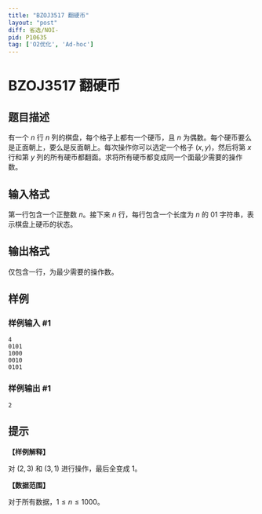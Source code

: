 ```yaml
---
title: "BZOJ3517 翻硬币"
layout: "post"
diff: 省选/NOI-
pid: P10635
tag: ['O2优化', 'Ad-hoc']
---
```

# BZOJ3517 翻硬币
## 题目描述

有一个 $n$ 行 $n$ 列的棋盘，每个格子上都有一个硬币，且 $n$ 为偶数。每个硬币要么是正面朝上，要么是反面朝上。每次操作你可以选定一个格子 $(x,y)$，然后将第 $x$ 行和第 $y$ 列的所有硬币都翻面。求将所有硬币都变成同一个面最少需要的操作数。
## 输入格式

第一行包含一个正整数 $n$。接下来 $n$ 行，每行包含一个长度为 $n$ 的 $01$ 字符串，表示棋盘上硬币的状态。
## 输出格式

仅包含一行，为最少需要的操作数。
## 样例

### 样例输入 #1
```
4
0101
1000
0010
0101
```
### 样例输出 #1
```
2
```
## 提示

**【样例解释】**

对 $(2,3)$ 和 $(3,1)$ 进行操作，最后全变成 $1$。

**【数据范围】**

对于所有数据，$1\leq n \leq 1000$。
